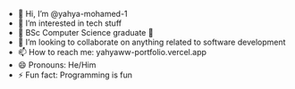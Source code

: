 - 👋 Hi, I’m @yahya-mohamed-1
- 👀 I’m interested in tech stuff
- 🌱 BSc Computer Science graduate 🙂
- 💞️ I’m looking to collaborate on anything related to software development
- 📫 How to reach me: yahyaww-portfolio.vercel.app
- 😄 Pronouns: He/Him
- ⚡ Fun fact: Programming is fun

<!---
yahya-mohamed-1/yahya-mohamed-1 is a ✨ special ✨ repository because its `README.md` (this file) appears on your GitHub profile.
You can click the Preview link to take a look at your changes.
--->
